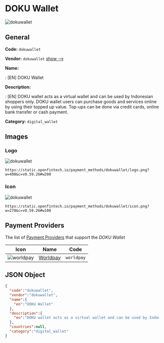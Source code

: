 
# DOKU Wallet 
![dokuwallet](https://static.openfintech.io/payment_methods/dokuwallet/logo.png?w=400&c=v0.59.26#w200)  

## General 
**Code:** `dokuwallet` 
 
**Vendor:** `dokuwallet` [show -->](/vendors/dokuwallet/) 
 
**Name:** 
 
:	[EN] DOKU Wallet 
 
**Description:** 
 
: [EN] DOKU wallet acts as a virtual wallet and can be used by Indonesian shoppers only. DOKU wallet users can purchase goods and services online by using their topped up value. Top-ups can be done via credit cards, online bank transfer or cash payment. 
 
**Category:** `digital_wallet` 
 

## Images 

### Logo 
![dokuwallet](https://static.openfintech.io/payment_methods/dokuwallet/logo.png?w=400&c=v0.59.26#w200)  

```
https://static.openfintech.io/payment_methods/dokuwallet/logo.png?w=400&c=v0.59.26#w200
```  

### Icon 
![dokuwallet](https://static.openfintech.io/payment_methods/dokuwallet/icon.png?w=278&c=v0.59.26#w100)  

```
https://static.openfintech.io/payment_methods/dokuwallet/icon.png?w=278&c=v0.59.26#w100
```  

## Payment Providers 
 
The list of [Payment Providers](/payment-providers/) that support the _DOKU Wallet_ 

|Icon|Name|Code| 
|:---:|:---:|:---:| 
|![worldpay](https://static.openfintech.io/payment_providers/worldpay/icon.svg?w=278&c=v0.59.26#w100) |[Worldpay](/payment-providers/worldpay/)|`worldpay`| 
 

## JSON Object 

```json
{
  "code":"dokuwallet",
  "vendor":"dokuwallet",
  "name":{
    "en":"DOKU Wallet"
  },
  "description":{
    "en":"DOKU wallet acts as a virtual wallet and can be used by Indonesian shoppers only. DOKU wallet users can purchase goods and services online by using their topped up value. Top-ups can be done via credit cards, online bank transfer or cash payment."
  },
  "countries":null,
  "category":"digital_wallet"
}
```  
